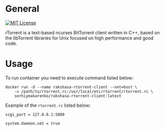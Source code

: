 # General
[![MIT License](https://img.shields.io/badge/License-MIT-blue.svg?style=flat)](https://github.com/SerhiyMakarenko/rakshasa-rtorrent-dockerized/blob/rakshasa-rtorrent-client/stable/LICENSE)

rTorrent is a text-based ncurses BitTorrent client written in C++, based on the libTorrent libraries for Unix focused on high performance and good code.

# Usage
To run container you need to execute command listed below:
```
docker run -d --name rakshasa-rtorrent-client --net=host \
    -v /path/to/rtorrent.rc:/usr/local/etc/rtorrent/rtorrent.rc \
    serhiymakarenko/rakshasa-rtorrent-client:latest
```
Example of the `rtorrent.rc` listed below:
```
scgi_port = 127.0.0.1:5000

system.daemon.set = true
```